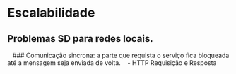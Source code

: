
# Escalabilidade
  ## Problemas SD para redes locais.
     ### Comunicação sincrona: a parte que requista o serviço fica bloqueada até a mensagem seja enviada de volta.
     - HTTP Requisição e Resposta
    
